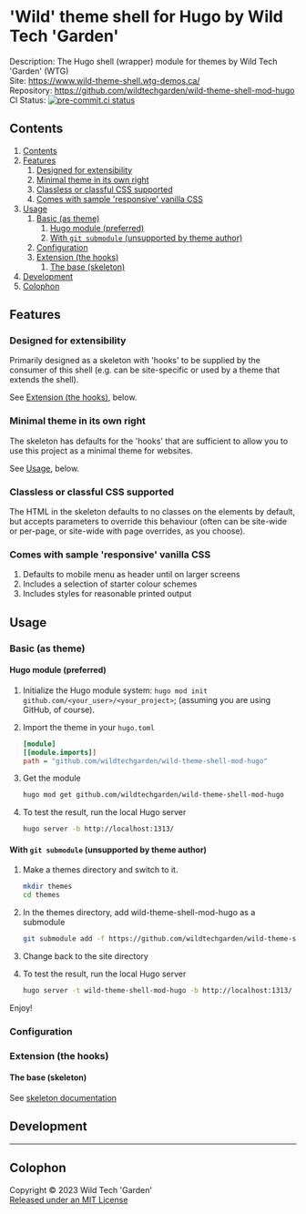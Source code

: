 # 'Wild' theme shell for Hugo by Wild Tech 'Garden'

Description:	The Hugo shell (wrapper) module for themes by
					Wild Tech 'Garden' (WTG)  
Site: <https://www.wild-theme-shell.wtg-demos.ca/>  
Repository: <https://github.com/wildtechgarden/wild-theme-shell-mod-hugo>  
CI Status: [![pre-commit.ci status][pre-commit-ci]](https://results.pre-commit.ci/latest/github/wildtechgarden/wild-theme-shell-mod-hugo/main)

## Contents

1. [Contents](#contents)
2. [Features](#features)
	1. [Designed for extensibility](#designed-for-extensibility)
	2. [Minimal theme in its own right](#minimal-theme-in-its-own-right)
	3. [Classless or classful CSS supported](#classless-or-classful-css-supported)
	4. [Comes with sample 'responsive' vanilla CSS](#comes-with-sample-responsive-vanilla-css)
3. [Usage](#usage)
	1. [Basic (as theme)](#basic-as-theme)
		1. [Hugo module (preferred)](#hugo-module-preferred)
		2. [With `git submodule` (unsupported by theme author)](#with-git-submodule-unsupported-by-theme-author)
	2. [Configuration](#configuration)
	3. [Extension (the hooks)](#extension-the-hooks)
		1. [The base (skeleton)](#the-base-skeleton)
4. [Development](#development)
5. [Colophon](#colophon)

## Features

### Designed for extensibility

Primarily designed as a skeleton with 'hooks' to be supplied by the consumer of
this shell (e.g. can be site-specific or used by a theme that extends the
shell).

See [Extension (the hooks)][extension], below.

### Minimal theme in its own right

The skeleton has defaults for the 'hooks' that are sufficient to allow you to
use this project as a minimal theme for websites.

See [Usage][use], below.

### Classless or classful CSS supported

The HTML in the skeleton defaults to no classes on the elements by default,
but accepts parameters to override this behaviour (often can be site-wide or
per-page, or site-wide with page overrides, as you choose).

### Comes with sample 'responsive' vanilla CSS

1. Defaults to mobile menu as header until on larger screens
2. Includes a selection of starter colour schemes
3. Includes styles for reasonable printed output

## Usage

### Basic (as theme)

#### Hugo module (preferred)

1. Initialize the Hugo module system: `hugo mod init
	github.com/<your_user>/<your_project>`; (assuming you are using GitHub,
	of course).
2. Import the theme in your `hugo.toml`

	```ini
	[module]
	[[module.imports]]
	path = "github.com/wildtechgarden/wild-theme-shell-mod-hugo"
	```

3. Get the module

	```sh
	hugo mod get github.com/wildtechgarden/wild-theme-shell-mod-hugo
	```

4. To test the result, run the local Hugo server

	```sh
	hugo server -b http://localhost:1313/
	```

#### With `git submodule` (unsupported by theme author)

1. Make a themes directory and switch to it.

	```sh
	mkdir themes
	cd themes
	```

2. In the themes directory, add wild-theme-shell-mod-hugo as a submodule

	```sh
	git submodule add -f https://github.com/wildtechgarden/wild-theme-shell-mod-hugo.git
	```

3. Change back to the site directory
4. To test the result, run the local Hugo server

	```sh
	hugo server -t wild-theme-shell-mod-hugo -b http://localhost:1313/
	```

 Enjoy!

### Configuration

### Extension (the hooks)

#### The base (skeleton)

See [skeleton documentation][skel]

## Development

-------

## Colophon

Copyright © 2023 Wild Tech 'Garden'  
[Released under an MIT License](LICENSE)

[extension]: #extension-the-hooks
[pre-commit-ci]: https://results.pre-commit.ci/badge/github/wildtechgarden/wild-theme-shell-mod-hugo/main.svg
[skel]: docs/skeleton.md
[use]: #usage
